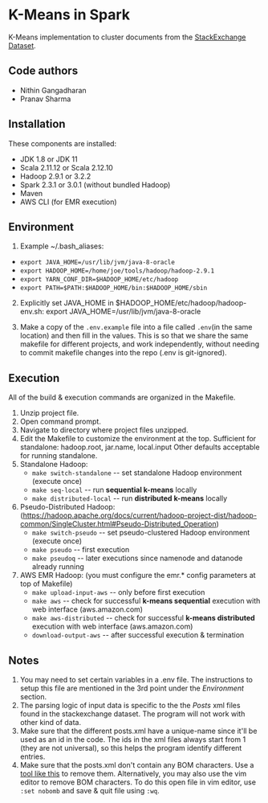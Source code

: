 # K-Means in Spark
K-Means implementation to cluster documents from the [StackExchange Dataset](https://archive.org/details/stackexchange).

Code authors
-----------
 - Nithin Gangadharan
 - Pranav Sharma

Installation
------------
These components are installed:
- JDK 1.8 or JDK 11
- Scala 2.11.12 or Scala 2.12.10
- Hadoop 2.9.1 or 3.2.2
- Spark 2.3.1 or 3.0.1 (without bundled Hadoop)
- Maven
- AWS CLI (for EMR execution)

Environment
-----------
1) Example ~/.bash_aliases:

- `export JAVA_HOME=/usr/lib/jvm/java-8-oracle`
- `export HADOOP_HOME=/home/joe/tools/hadoop/hadoop-2.9.1`
- `export YARN_CONF_DIR=$HADOOP_HOME/etc/hadoop`
- `export PATH=$PATH:$HADOOP_HOME/bin:$HADOOP_HOME/sbin`

2) Explicitly set JAVA_HOME in $HADOOP_HOME/etc/hadoop/hadoop-env.sh:
   export JAVA_HOME=/usr/lib/jvm/java-8-oracle

3) Make a copy of the `.env.example` file into a file called `.env`(in the same location) and then fill in the values. This is so that we share the same makefile for different projects, and work independently, without needing to commit makefile changes into the repo (.env is git-ignored).

Execution
---------
All of the build & execution commands are organized in the Makefile.

1) Unzip project file.
2) Open command prompt.
3) Navigate to directory where project files unzipped.
4) Edit the Makefile to customize the environment at the top. Sufficient for standalone:
   hadoop.root, jar.name, local.input Other defaults acceptable for running standalone.
5) Standalone Hadoop:
	- `make switch-standalone`        -- set standalone Hadoop environment (execute once)
	- `make seq-local`                -- run **sequential k-means** locally
	- `make distributed-local`        -- run **distributed k-means** locally
6) Pseudo-Distributed
   Hadoop: (https://hadoop.apache.org/docs/current/hadoop-project-dist/hadoop-common/SingleCluster.html#Pseudo-Distributed_Operation)
	- `make switch-pseudo`             -- set pseudo-clustered Hadoop environment (execute once)
	- `make pseudo`                    -- first execution
	- `make pseudoq`                   -- later executions since namenode and datanode already running
7) AWS EMR Hadoop: (you must configure the emr.* config parameters at top of Makefile)
	- `make upload-input-aws`         -- only before first execution
	- `make aws`                      -- check for successful **k-means sequential** execution with web interface (aws.amazon.com)
	- `make aws-distributed`          -- check for successful **k-means distributed** execution with web interface (aws.amazon.com)
	- `download-output-aws`           -- after successful execution & termination
	
Notes
----------
1. You may need to set certain variables in a .env file. The instructions to setup this file are mentioned in the 3rd point under the *Environment* section.
2. The parsing logic of input data is specific to the the *Posts* xml files found in the stackexchange dataset. The program will not work with other kind of data.
3. Make sure that the different posts.xml have a unique-name since it'll be used as an id in the code. The ids in the xml files always start from 1 (they are not universal), 
   so this helps the program identify different entries.
4. Make sure that the posts.xml don't contain any BOM characters. Use a [tool like this](https://github.com/alastairruhm/utfbom-remove) to remove them. 
   Alternatively, you may also use the vim editor to remove BOM characters. To do this open file in vim editor, use `:set nobomb` and save & quit file using `:wq`. 
